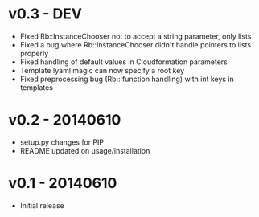 v0.3 - DEV
===============
* Fixed Rb::InstanceChooser not to accept a string parameter, only lists
* Fixed a bug where Rb::InstanceChooser didn't handle pointers to lists properly
* Fixed handling of default values in Cloudformation parameters
* Template !yaml magic can now specify a root key
* Fixed preprocessing bug (Rb:: function handling) with int keys in templates

v0.2 - 20140610
===============
* setup.py changes for PIP
* README updated on usage/installation

v0.1 - 20140610
===============
* Initial release

